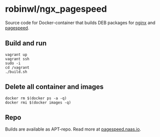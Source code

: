 # robinwl/ngx_pagespeed

Source code for Docker-container that builds DEB packages for [nginx](http://nginx.org) and [pagespeed](https://github.com/pagespeed/ngx_pagespeed).

## Build and run

```
vagrant up
vagrant ssh
sudo -i 
cd /vagrant
./build.sh

```

## Delete all container and images
```
docker rm $(docker ps -a -q)
docker rmi $(docker images -q)
```

## Repo

Builds are available as APT-repo. Read more at [pagespeed.naas.io](http://pagespeed.naas.io/).
